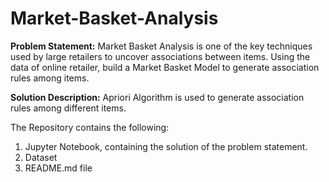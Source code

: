 # Market-Basket-Analysis

**Problem Statement:**
Market Basket Analysis is one of the key techniques used by large retailers to uncover associations between items. Using the data of online retailer, build a Market Basket Model to generate association rules among items.

**Solution Description:**
Apriori Algorithm is used to generate association rules among different items.

The Repository contains the following:
1) Jupyter Notebook, containing the solution of the problem statement.
2) Dataset
3) README.md file
